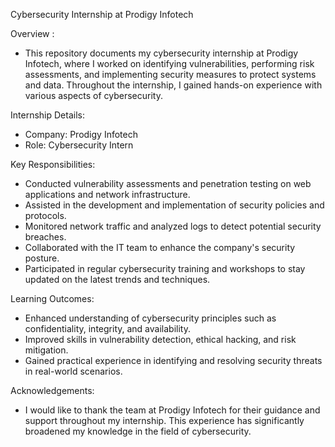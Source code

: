 Cybersecurity Internship at Prodigy Infotech 

Overview :

- This repository documents my cybersecurity internship at Prodigy Infotech, where I worked on identifying vulnerabilities, performing risk assessments, and implementing security 
  measures to protect systems and data. Throughout the internship, I gained hands-on experience with various aspects of cybersecurity.


Internship Details:

- Company: Prodigy Infotech
- Role: Cybersecurity Intern

Key Responsibilities:

- Conducted vulnerability assessments and penetration testing on web applications and network infrastructure.
-  Assisted in the development and implementation of security policies and protocols.
-  Monitored network traffic and analyzed logs to detect potential security breaches.
-  Collaborated with the IT team to enhance the company's security posture.
-  Participated in regular cybersecurity training and workshops to stay updated on the latest trends and techniques.


Learning Outcomes:

- Enhanced understanding of cybersecurity principles such as confidentiality, integrity, and availability.
- Improved skills in vulnerability detection, ethical hacking, and risk mitigation.
- Gained practical experience in identifying and resolving security threats in real-world scenarios.


Acknowledgements:

- I would like to thank the team at Prodigy Infotech for their guidance and support throughout my internship. This experience has significantly broadened my knowledge in the field of 
  cybersecurity.


